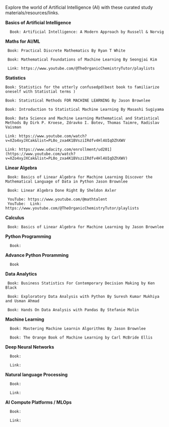 Explore the world of Artificial Intelligence (AI) with these curated study materials/resources/links. 

**Basics of Artificial Intelligence**

      Book: Artificial Intelligence: A Modern Approach by Russell & Norvig

**Maths for AI/ML**

     Book: Practical Discrete Mathematics By Ryan T White
   
     Book: Mathematical Foundations of Machine Learning By Seongjai Kim
     
     Link: https://www.youtube.com/@TheOrganicChemistryTutor/playlists

  **Statistics**

    Book: Statistics for the utterly confusedpd(best book to familiarize oneself with Statistial terms )
    
    Book: Statistical Methods FOR MACHINE LEARNING By Jason Brownlee
    
    Book: Introduction to Statistical Machine Learning By Masashi Sugiyama

    Book: Data Science and Machine Learning Mathematical and Statistical Methods By Dirk P. Kroese, Zdravko I. Botev, Thomas Taimre, Radislav Vaisman
  
    Link: https://www.youtube.com/watch?v=XZo4xyJXCak&list=PL0o_zxa4K1BVsziIRdfv4Hl4UIqDZhXWV
    
    Link: https://www.udacity.com/enrollment/ud201](https://www.youtube.com/watch?v=XZo4xyJXCak&list=PL0o_zxa4K1BVsziIRdfv4Hl4UIqDZhXWV)

  **Linear Algebra**

     Book: Basics of Linear Algebra for Machine Learning Discover the Mathematical Language of Data in Python Jason Brownlee
   
     Book: Linear Algebra Done Right By Sheldon Axler
   
     YouTube: https://www.youtube.com/@mathtalent
     YouTube:  Link: https://www.youtube.com/@TheOrganicChemistryTutor/playlists
  
  **Calculus**

     Book: Basics of Linear Algebra for Machine Learning by Jason Brownlee

**Python Programming**
   
      Book:

**Advance Python Proramming**
   
      Book

**Data Analytics**

     Book: Business Statistics For Contemporary Decision Making by Ken Black
  
     Book: Exploratory Data Analysis with Python By Suresh Kumar Mukhiya and Usman Ahmad
   
     Book: Hands On Data Analysis with Pandas By Stefanie Molin

**Machine Learning**

      Book: Mastering Machine Learnin Algorithms By Jason Brownlee
   
      Book: The Orange Book of Machine Learning by Carl McBride Ellis

**Deep Neural Networks**

      Book:

      Link:

**Natural language Processing**
   
      Book:

      Link:

**AI Compute Platforms / MLOps**

      Book:

      Link:

